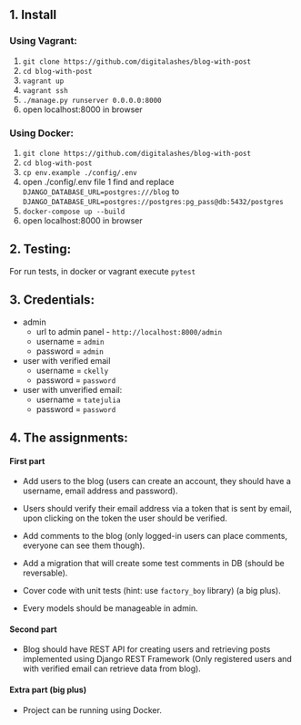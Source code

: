 ## 1. Install

### Using Vagrant:

1. ``git clone https://github.com/digitalashes/blog-with-post``
1. ``cd blog-with-post``
1. ``vagrant up``
1. ``vagrant ssh``
1. ``./manage.py runserver 0.0.0.0:8000``
1. open localhost:8000 in browser

### Using Docker:

1. ``git clone https://github.com/digitalashes/blog-with-post``
1. ``cd blog-with-post``
1. ``cp env.example ./config/.env``
1. open ./config/.env file
1 find and replace `DJANGO_DATABASE_URL=postgres:///blog` to `DJANGO_DATABASE_URL=postgres://postgres:pg_pass@db:5432/postgres`
1. ``docker-compose up --build``
1. open localhost:8000 in browser

## 2. Testing:

For run tests, in docker or vagrant execute ``pytest``

## 3. Credentials:

* admin
    * url to admin panel - `http://localhost:8000/admin`
    * username = `admin`
    * password = `admin`
* user with verified email
    * username = `ckelly`
    * password = `password`
* user with unverified email:
    * username = `tatejulia`
    * password = `password`
   
## 4. The assignments:

#### First part

* Add users to the blog (users can create an account, they should have a username, email address and password).

* Users should verify their email address via a token that is sent by email, upon clicking on the token the user should be verified.

* Add comments to the blog (only logged-in users can place comments, everyone can see them though).

* Add a migration that will create some test comments in DB (should be reversable).

* Cover code with unit tests (hint: use `factory_boy` library) (a big plus).


* Every models should be manageable in admin.

#### Second part

* Blog should have REST API for creating users and retrieving posts implemented using Django REST Framework (Only registered users and with verified email can retrieve data from blog).

#### Extra part (big plus)

* Project can be running using Docker.



